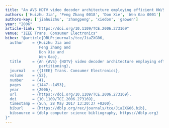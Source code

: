 ```yaml
---
title: "An AVS HDTV video decoder architecture employing efficient HW/SW partitioning"
authors: ['Huizhu Jia', 'Peng Zhang 0018', 'Don Xie', 'Wen Gao 0001']
authors-key: ['jiahuizhu', 'zhangpeng', 'xiedon', 'gaowen']
year: "2006"
article-link: "https://doi.org/10.1109/TCE.2006.273169"
venue: "IEEE Trans. Consumer Electronics"
bibex: "@article{DBLP:journals/tce/JiaZXG06,
  author    = {Huizhu Jia and
               Peng Zhang and
               Don Xie and
               Wen Gao},
  title     = {An {AVS} {HDTV} video decoder architecture employing efficient {HW/SW}
               partitioning},
  journal   = {{IEEE} Trans. Consumer Electronics},
  volume    = {52},
  number    = {4},
  pages     = {1447--1453},
  year      = {2006},
  url       = {https://doi.org/10.1109/TCE.2006.273169},
  doi       = {10.1109/TCE.2006.273169},
  timestamp = {Sun, 28 May 2017 13:20:37 +0200},
  biburl    = {https://dblp.org/rec/journals/tce/JiaZXG06.bib},
  bibsource = {dblp computer science bibliography, https://dblp.org}
}"
---
```

